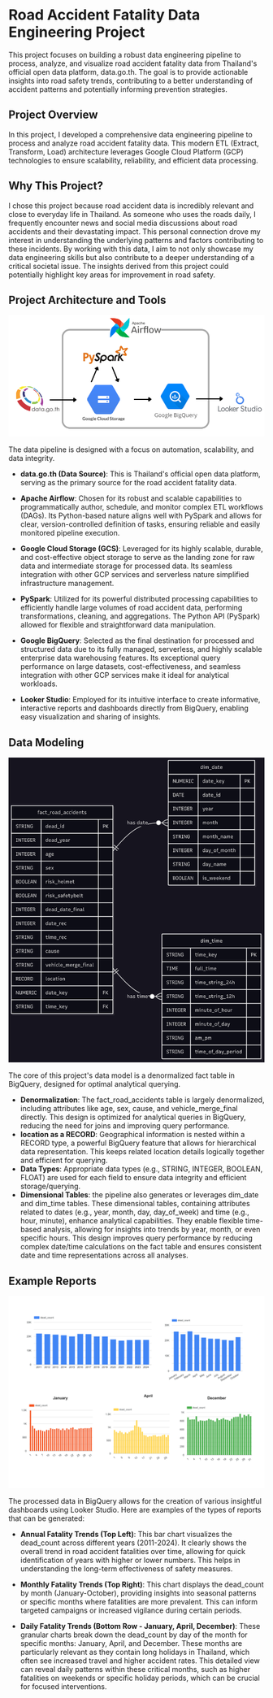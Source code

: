 # Road Accident Fatality Data Engineering Project

This project focuses on building a robust data engineering pipeline to process, analyze, and visualize road accident fatality data from Thailand's official open data platform, data.go.th. The goal is to provide actionable insights into road safety trends, contributing to a better understanding of accident patterns and potentially informing prevention strategies.

## Project Overview
In this project, I developed a comprehensive data engineering pipeline to process and analyze road accident fatality data. This modern ETL (Extract, Transform, Load) architecture leverages Google Cloud Platform (GCP) technologies to ensure scalability, reliability, and efficient data processing.

## Why This Project?
I chose this project because road accident data is incredibly relevant and close to everyday life in Thailand. As someone who uses the roads daily, I frequently encounter news and social media discussions about road accidents and their devastating impact. This personal connection drove my interest in understanding the underlying patterns and factors contributing to these incidents. By working with this data, I aim to not only showcase my data engineering skills but also contribute to a deeper understanding of a critical societal issue. The insights derived from this project could potentially highlight key areas for improvement in road safety.

## Project Architecture and Tools
![](report_image/work_flow.png)

The data pipeline is designed with a focus on automation, scalability, and data integrity.

- **data.go.th (Data Source)**: This is Thailand's official open data platform, serving as the primary source for the road accident fatality data.

- **Apache Airflow**: Chosen for its robust and scalable capabilities to programmatically author, schedule, and monitor complex ETL workflows (DAGs). Its Python-based nature aligns well with PySpark and allows for clear, version-controlled definition of tasks, ensuring reliable and easily monitored pipeline execution.

- **Google Cloud Storage (GCS)**: Leveraged for its highly scalable, durable, and cost-effective object storage to serve as the landing zone for raw data and intermediate storage for processed data. Its seamless integration with other GCP services and serverless nature simplified infrastructure management.

- **PySpark**: Utilized for its powerful distributed processing capabilities to efficiently handle large volumes of road accident data, performing transformations, cleaning, and aggregations. The Python API (PySpark) allowed for flexible and straightforward data manipulation.

- **Google BigQuery**: Selected as the final destination for processed and structured data due to its fully managed, serverless, and highly scalable enterprise data warehousing features. Its exceptional query performance on large datasets, cost-effectiveness, and seamless integration with other GCP services make it ideal for analytical workloads.

- **Looker Studio**: Employed for its intuitive interface to create informative, interactive reports and dashboards directly from BigQuery, enabling easy visualization and sharing of insights.

## Data Modeling

![](report_image/ER_diagram.png)

The core of this project's data model is a denormalized fact table in BigQuery, designed for optimal analytical querying.
- **Denormalization**: The fact_road_accidents table is largely denormalized, including attributes like age, sex, cause, and vehicle_merge_final directly. This design is optimized for analytical queries in BigQuery, reducing the need for joins and improving query performance.
- **location as a RECORD**: Geographical information is nested within a RECORD type, a powerful BigQuery feature that allows for hierarchical data representation. This keeps related location details logically together and efficient for querying.
- **Data Types**: Appropriate data types (e.g., STRING, INTEGER, BOOLEAN, FLOAT) are used for each field to ensure data integrity and efficient storage/querying.
- **Dimensional Tables**: the pipeline also generates or leverages dim_date and dim_time tables. These dimensional tables, containing attributes related to dates (e.g., year, month, day, day_of_week) and time (e.g., hour, minute), enhance analytical capabilities. They enable flexible time-based analysis, allowing for insights into trends by year, month, or even specific hours. This design improves query performance by reducing complex date/time calculations on the fact table and ensures consistent date and time representations across all analyses.

## Example Reports
![](report_image/Accidental_seasonal_Report-1.png)

The processed data in BigQuery allows for the creation of various insightful dashboards using Looker Studio. Here are examples of the types of reports that can be generated:

- **Annual Fatality Trends (Top Left)**: This bar chart visualizes the dead_count across different years (2011-2024). It clearly shows the overall trend in road accident fatalities over time, allowing for quick identification of years with higher or lower numbers. This helps in understanding the long-term effectiveness of safety measures.

- **Monthly Fatality Trends (Top Right)**: This chart displays the dead_count by month (January-October), providing insights into seasonal patterns or specific months where fatalities are more prevalent. This can inform targeted campaigns or increased vigilance during certain periods.

- **Daily Fatality Trends (Bottom Row - January, April, December)**: These granular charts break down the dead_count by day of the month for specific months: January, April, and December. These months are particularly relevant as they contain long holidays in Thailand, which often see increased travel and higher accident rates. This detailed view can reveal daily patterns within these critical months, such as higher fatalities on weekends or specific holiday periods, which can be crucial for focused interventions.

